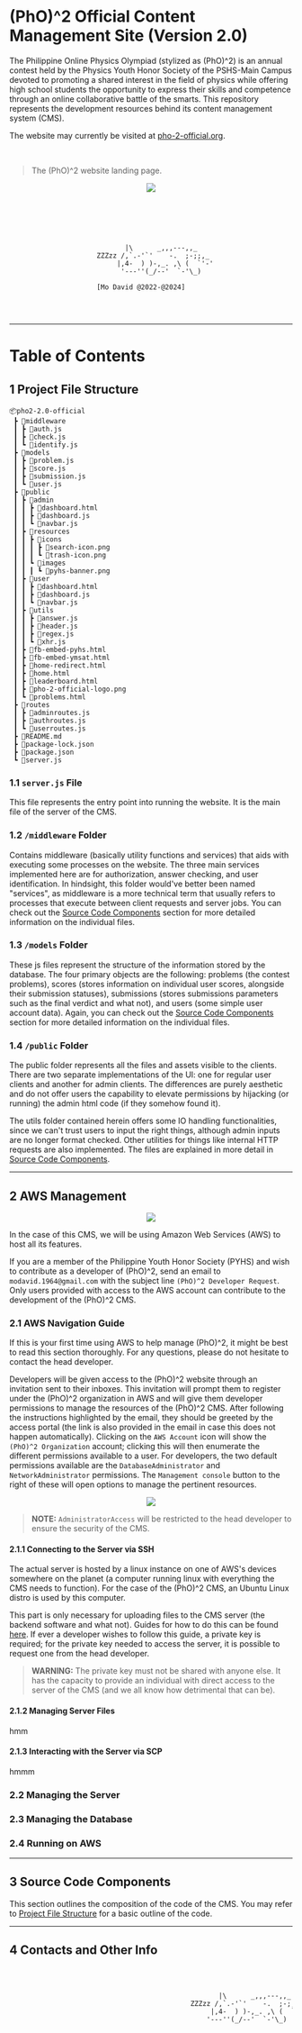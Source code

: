 # (PhO)^2 Official Content Management Site (Version 2.0)

The Philippine Online Physics Olympiad (stylized as (PhO)^2) is an annual contest held by the Physics Youth Honor Society of the PSHS-Main Campus devoted to promoting a shared interest in the field of physics while offering high school students the opportunity to express their skills and competence through an online collaborative battle of the smarts. This repository represents the development resources behind its content management system (CMS).

The website may currently be visited at <a href="http://pho-2-official.org/">pho-2-official.org</a>.

<br>

> The (PhO)^2 website landing page.
<p align="center">
	<img src="./README/images/UI/Landing Page.png">
</p>


<br>
<br>
<div style="text-align: center; overflow-x: hidden;">
<pre style="display: inline-block; margin-left: -100%; margin-right: -100%; text-align: left;">
	
	         |\      _,,,---,,_
      ZZZzz /,`.-'`'    -.  ;-;;,_
           |,4-  ) )-,_. ,\ (  `'-'
            '---''(_/--'  `-'\_)
      
      [Mo David @2022-@2024]
</pre>
</div>

---
# Table of Contents



## 1 Project File Structure

```
📦pho2-2.0-official
 ┣ 📂middleware
 ┃ ┣ 📜auth.js
 ┃ ┣ 📜check.js
 ┃ ┗ 📜identify.js
 ┣ 📂models
 ┃ ┣ 📜problem.js
 ┃ ┣ 📜score.js
 ┃ ┣ 📜submission.js
 ┃ ┗ 📜user.js
 ┣ 📂public
 ┃ ┣ 📂admin
 ┃ ┃ ┣ 📜dashboard.html
 ┃ ┃ ┣ 📜dashboard.js
 ┃ ┃ ┗ 📜navbar.js
 ┃ ┣ 📂resources
 ┃ ┃ ┣ 📂icons
 ┃ ┃ ┃ ┣ 📜search-icon.png
 ┃ ┃ ┃ ┗ 📜trash-icon.png
 ┃ ┃ ┗ 📂images
 ┃ ┃ ┃ ┗ 📜pyhs-banner.png
 ┃ ┣ 📂user
 ┃ ┃ ┣ 📜dashboard.html
 ┃ ┃ ┣ 📜dashboard.js
 ┃ ┃ ┗ 📜navbar.js
 ┃ ┣ 📂utils
 ┃ ┃ ┣ 📜answer.js
 ┃ ┃ ┣ 📜header.js
 ┃ ┃ ┣ 📜regex.js
 ┃ ┃ ┗ 📜xhr.js
 ┃ ┣ 📜fb-embed-pyhs.html
 ┃ ┣ 📜fb-embed-ymsat.html
 ┃ ┣ 📜home-redirect.html
 ┃ ┣ 📜home.html
 ┃ ┣ 📜leaderboard.html
 ┃ ┣ 📜pho-2-official-logo.png
 ┃ ┗ 📜problems.html
 ┣ 📂routes
 ┃ ┣ 📜adminroutes.js
 ┃ ┣ 📜authroutes.js
 ┃ ┗ 📜userroutes.js
 ┣ 📜README.md
 ┣ 📜package-lock.json
 ┣ 📜package.json
 ┗ 📜server.js
```

### 1.1 `server.js` File

This file represents the entry point into running the website. It is the main file of the server of the CMS.

### 1.2 `/middleware` Folder

Contains middleware (basically utility functions and services) that aids with executing some processes on the website. The three main services implemented here are for authorization, answer checking, and user identification. In hindsight, this folder would've better been named "services", as middleware is a more technical term that usually refers to processes that execute between client requests and server jobs. You can check out the [Source Code Components](#3-source-code-components) section for more detailed information on the individual files. 

### 1.3 `/models` Folder

These js files represent the structure of the information stored by the database. The four primary objects are the following: problems (the contest problems), scores (stores information on individual user scores, alongside their submission statuses), submissions (stores submissions parameters such as the final verdict and what not), and users (some simple user account data). Again, you can check out the [Source Code Components](#3-source-code-components) section for more detailed information on the individual files. 

### 1.4 `/public` Folder

The public folder represents all the files and assets visible to the clients. There are two separate implementations of the UI: one for regular user clients and another for admin clients. The differences are purely aesthetic and do not offer users the capability to elevate permissions by hijacking (or running) the admin html code (if they somehow found it).

The utils folder contained herein offers some IO handling functionalities, since we can't trust users to input the right things, although admin inputs are no longer format checked. Other utilities for things like internal HTTP requests are also implemented. The files are explained in more detail in [Source Code Components](#3-source-code-components).

---
## 2 AWS Management

<p align="center">
	<img src="./README/images/AWS/AWS Logo.jpg">
</p>

In the case of this CMS, we will be using Amazon Web Services (AWS) to host all its features.

If you are a member of the Philippine Youth Honor Society (PYHS) and wish to contribute as a developer of (PhO)^2, send an email to `modavid.1964@gmail.com` with the subject line `(PhO)^2 Developer Request`. Only users provided with access to the AWS account can contribute to the development of the (PhO)^2 CMS.

### 2.1 AWS Navigation Guide

If this is your first time using AWS to help manage (PhO)^2, it might be best to read this section thoroughly. For any questions, please do not hesitate to contact the head developer.

Developers will be given access to the (PhO)^2 website through an invitation sent to their inboxes. This invitation will prompt them to register under the (PhO)^2 organization in AWS and will give them developer permissions to manage the resources of the (PhO)^2 CMS. After following the instructions highlighted by the email, they should be greeted by the access portal (the link is also provided in the email in case this does not happen automatically). Clicking on the `AWS Account` icon will show the `(PhO)^2 Organization` account; clicking this will then enumerate the different permissions available to a user. For developers, the two default permissions available are the `DatabaseAdministrator` and `NetworkAdministrator` permissions. The `Management console` button to the right of these will open options to manage the pertinent resources.

<p align="center">
	<img src="./README/images/AWS/AWS Access Portal.jpg">
</p>

> **NOTE:** `AdministratorAccess` will be restricted to the head developer to ensure the security of the CMS.

#### 2.1.1 Connecting to the Server via SSH

The actual server is hosted by a linux instance on one of AWS's devices somewhere on the planet (a computer running linux with everything the CMS needs to function). For the case of the (PhO)^2 CMS, an Ubuntu Linux distro is used by this computer.

This part is only necessary for uploading files to the CMS server (the backend software and what not). Guides for how to do this can be found [here](https://docs.aws.amazon.com/AWSEC2/latest/UserGuide/connect-to-linux-instance.html). If ever a developer wishes to follow this guide, a private key is required; for the private key needed to access the server, it is possible to request one from the head developer.

> **WARNING:** The private key must not be shared with anyone else. It has the capacity to provide an individual with direct access to the server of the CMS (and we all know how detrimental that can be).

#### 2.1.2 Managing Server Files

hmm

#### 2.1.3 Interacting with the Server via SCP

hmmm

### 2.2 Managing the Server



### 2.3 Managing the Database


### 2.4 Running on AWS

---
## 3 Source Code Components

This section outlines the composition of the code of the CMS. You may refer to [Project File Structure](#1-project-file-structure) for a basic outline of the code.

---
## 4 Contacts and Other Info


<div style="text-align: center; overflow-x: hidden;">
<pre style="display: inline-block margin-left: -100%; margin-right: -100%; text-align: left;">




                                                        |\      _,,,---,,_
                                                 ZZZzz /,`.-'`'    -.  ;-;;,_
                                                      |,4-  ) )-,_. ,\ (  `'-'
                                                     '---''(_/--'  `-'\_)

</pre>
</div>

